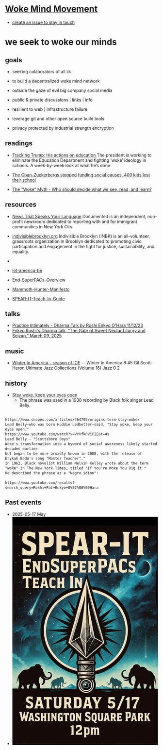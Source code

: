 # [Woke Mind Movement](https://github.com/Woke-Mind/Movement)

- [create an issue to stay in touch](./how/onboard.md)

# we seek to woke our minds

## goals

- seeking colaborators of all ilk

- to build a decentralized woke mind network

- outside the gaze of evil big company social media

- public & private discussions | links | info

- resilient to web | infrastructure failure

- leverage git and other open source build tools

- privacy protected by industrial strength encryption

## readings

- [Tracking Trump: His actions on education ](https://hechingerreport.org/tracking-trump-his-actions-on-education) The president is working to eliminate the Education Department and fighting ‘woke’ ideology in schools. A week-by-week look at what he’s done

- [The Chan-Zuckerbergs stopped funding social causes. 400 kids lost their school](https://www.washingtonpost.com/technology/2025/06/29/mark-zuckerberg-priscilla-chan-school-closure/)

<!-- - [whimsyload](http://whimsyload.com/about-rodney/) -->

- [The “Woke” Myth - Who should decide what we see, read, and learn?](https://open.substack.com/pub/robertreich/p/who-decides-what-we-know-and-learn)

## resources

- [News That Speaks Your Language](https://documentedny.com/) Documented is an independent, non-profit newsroom dedicated to reporting with and for immigrant communities in New York City.

- [indivisiblebrooklyn.org](https://indivisiblebrooklyn.org/) Indivisible Brooklyn (INBK) is an all-volunteer, grassroots organization in Brooklyn dedicated to promoting civic participation and engagement in the fight for justice, sustainability, and equality.
-
- [let-america-be](https://jht9629-nyu.github.io/let-america-be/src/qrcode/?group=s1)
- [End-SuperPACs-Overview](spearit/End-SuperPACs-Overview.pdf)
- [Mammoth-Hunter-Manifesto](spearit/Mammoth-Hunter-Manifesto.pdf)
- [SPEAR-IT-Teach-In-Guide](spearit/SPEAR-IT-Teach-In-Guide.pdf)

## talks

- [Practice Intimately - Dharma Talk by Roshi Enkyo O'Hara 11/12/23](https://www.youtube.com/watch?v=evrbqpSiY4g)
- [Enkyo Roshi's Dharma talk, “The Gate of Sweet Nectar Liturgy and Seizan,” March 09, 2025](https://www.youtube.com/watch?v=zj91wwZH9qM)

## music

- [Winter In America - season of ICE](https://music.apple.com/us/album/winter-in-america/308127684?i=308127738)
  -- Winter In America 8:45 Gil Scott-Heron Ultimate Jazz Collections (Volume 16) Jazz 0 2

## history

- [Stay woke, keep your eyes open](https://www.snopes.com/articles/464795/origins-term-stay-woke/)
  - The phrase was used in a 1938 recording by Black folk singer Lead Belly.

```

https://www.snopes.com/articles/464795/origins-term-stay-woke/
Lead Belly—who was born Huddie Ledbetter—said, "Stay woke, keep your eyes open."
https://www.youtube.com/watch?v=VrXfkPViFIE&t=4s
Lead Belly - "Scottsboro Boys"
Woke's transformation into a byword of social awareness likely started decades earlier
but began to be more broadly known in 2008, with the release of
Erykah Badu's song "Master Teacher"."
In 1962, Black novelist William Melvin Kelley wrote about the term "woke" in The New York Times, titled "If You're Woke You Dig it."
He described the phrase as a "Negro idiom":

https://www.youtube.com/results?search_query=Roshi+Pat+Enkyo+O%E2%80%99Hara

```

## Past events

- 2025-05-17 May
- ![Spearit May 17 Flyer.jpeg](spearit/Spearit-May-17-Flyer.jpeg)

